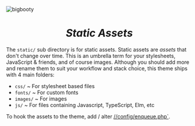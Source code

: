 <img src="http://pjhampton.com/bigbooty/banner.png" alt="bigbooty">

<h1 align="center"><i>Static Assets</i></h1>

The `static/` sub directory is for static assets. Static assets are <i>assets</i> that don't change over time. This is an umbrella term for your stylesheets, JavaScript & friends, and of course images. Although you should add more and rename them to suit your workflow and stack choice, this theme ships with 4 main folders:

  - `css/` ~ For stylesheet based files
  - `fonts/` ~ For custom fonts
  - `images/` ~ For images
  - `js/` ~ For files containing Javascript, TypeScript, Elm, etc

To hook the assets to the theme, add / alter <a href="https://github.com/pjhampton/BigBooty/blob/master/config/enqueue.php">//config/enqueue.php`</a>.
